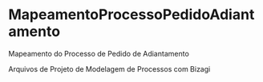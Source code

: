 # MapeamentoProcessoPedidoAdiantamento
Mapeamento do Processo de Pedido de Adiantamento

Arquivos de Projeto de Modelagem de Processos com Bizagi
